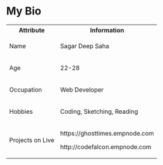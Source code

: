<!DOCTYPE html>
<html lang="en">
<head>
    <meta charset="UTF-8">
    <meta name="viewport" content="width=device-width, initial-scale=1.0">
  
</head>
<body>
    <div class="container">
<!--         <img src="https://image.petmd.com/files/styles/863x625/public/CANS_dogsmiling_379727605.jpg?w=1920&q=75" alt="Cute Dog"> -->
        <h1>My Bio</h1>
        <table>
            <tr>
                <th>Attribute</th>
                <th>Information</th>
            </tr>
            <tr>
                <td><p>Name</p></td>
                <td><p>Sagar Deep Saha</p></td>
            </tr>
            <tr>
                <td><p>Age</p></td>
                <td><p>22-28</p></td>
            </tr>
            <tr>
                <td><p>Occupation</p></td>
                <td><p>Web Developer</p></td>
            </tr>
            <tr>
                <td><p>Hobbies</p></td>
                <td><p>Coding, Sketching, Reading</p></td>
            </tr>
            <tr>
                <td><p>Projects on Live</p></td>
                <td>
                    <p>https://ghosttimes.empnode.com</p>
                    <p>http://codefalcon.empnode.com</p>
                </td>
            </tr>
        </table>
    </div>
</body>
</html>
